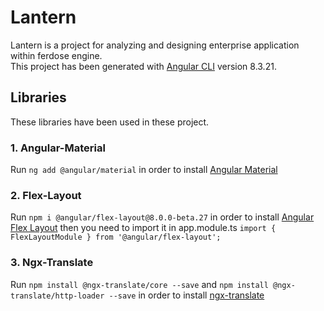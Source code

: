 # Lantern
Lantern is a project for analyzing and designing enterprise application
within ferdose engine.  
This project has been generated with [Angular CLI](https://github.com/angular/angular-cli) version 8.3.21.

## Libraries
These libraries have been used in these project. 
### 1. Angular-Material
Run `ng add @angular/material` in order to install [Angular Material](https://material.angular.io/guide/getting-started)  
### 2. Flex-Layout
Run  `npm i @angular/flex-layout@8.0.0-beta.27` in order to install [Angular Flex Layout](https://github.com/angular/flex-layout) 
then you need to import it in app.module.ts `import { FlexLayoutModule } from '@angular/flex-layout';`  
### 3. Ngx-Translate
Run `npm install @ngx-translate/core --save` and `npm install @ngx-translate/http-loader --save` 
in order to install [ngx-translate](https://github.com/ngx-translate/core) 


